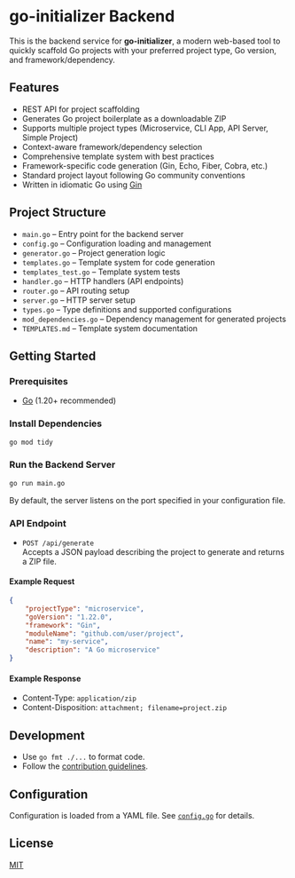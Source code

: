 
# go-initializer Backend

This is the backend service for **go-initializer**, a modern web-based tool to quickly scaffold Go projects with your preferred project type, Go version, and framework/dependency.

## Features

- REST API for project scaffolding
- Generates Go project boilerplate as a downloadable ZIP
- Supports multiple project types (Microservice, CLI App, API Server, Simple Project)
- Context-aware framework/dependency selection
- Comprehensive template system with best practices
- Framework-specific code generation (Gin, Echo, Fiber, Cobra, etc.)
- Standard project layout following Go community conventions
- Written in idiomatic Go using [Gin](https://github.com/gin-gonic/gin)

## Project Structure

- `main.go` – Entry point for the backend server
- `config.go` – Configuration loading and management
- `generator.go` – Project generation logic
- `templates.go` – Template system for code generation
- `templates_test.go` – Template system tests
- `handler.go` – HTTP handlers (API endpoints)
- `router.go` – API routing setup
- `server.go` – HTTP server setup
- `types.go` – Type definitions and supported configurations
- `mod_dependencies.go` – Dependency management for generated projects
- `TEMPLATES.md` – Template system documentation

## Getting Started

### Prerequisites

- [Go](https://go.dev/doc/install) (1.20+ recommended)

### Install Dependencies

```sh
go mod tidy
```

### Run the Backend Server

```sh
go run main.go
```

By default, the server listens on the port specified in your configuration file.

### API Endpoint

- `POST /api/generate`  
Accepts a JSON payload describing the project to generate and returns a ZIP file.

#### Example Request

```json
{
	"projectType": "microservice",
	"goVersion": "1.22.0",
	"framework": "Gin",
	"moduleName": "github.com/user/project",
	"name": "my-service",
	"description": "A Go microservice"
}
```

#### Example Response

- Content-Type: `application/zip`
- Content-Disposition: `attachment; filename=project.zip`

## Development

- Use `go fmt ./...` to format code.
- Follow the [contribution guidelines](../CONTRIBUTING.md).

## Configuration

Configuration is loaded from a YAML file. See [`config.go`](config.go) for details.

## License

[MIT](../LICENSE)
